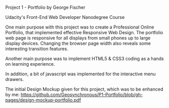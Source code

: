 Project 1 - Portfolio
by George Fischer

Udacity's Front-End Web Developer Nanodegree Course

One main purpose with this project was to create a Professional Online Portfolio, that implemented effective Responsive Web Design. The portfolio web page is responsive for all displays from small phones up to large display devices.  Changing the browser page width also reveals some interesting transition features.

Another main purpose was to implement HTML5 & CSS3 coding as a hands on learning experience.

In addition, a bit of javascript was implemented for the interactive menu drawers.

The initial Design Mockup given for this project, which was to be enhanced by me:
	https://github.com/Geosynchronous/P1-Portfolio/blob/gh-pages/design-mockup-portfolio.pdf


